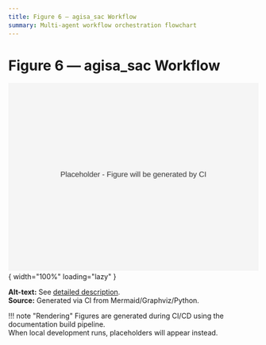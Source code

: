 ```yaml
---
title: Figure 6 — agisa_sac Workflow
summary: Multi-agent workflow orchestration flowchart
---
```


# Figure 6 — agisa_sac Workflow

![Figure 6 — Workflow](../figs/svg/figure6.svg){ width="100%" loading="lazy" }

**Alt-text:** See [detailed description](../figs/alt/fig06_workflow_alt.md).  
**Source:** Generated via CI from Mermaid/Graphviz/Python.

!!! note "Rendering"
    Figures are generated during CI/CD using the documentation build pipeline.  
    When local development runs, placeholders will appear instead.
